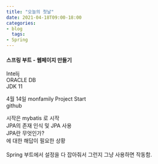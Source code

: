 ```yaml
---
title: "오늘의 첫날"
date: 2021-04-18T09:00-18:00
categories:
- blog 
  tags:
- Spring
---
```


<h4>스프링 부트 - 웹페이지 만들기</h4>

<p>
Intelij<br>
ORACLE DB <br>
JDK 11 <br>
</p>


4월 14일 monfamily Project Start<br>
<a src="https://github.com/spammy7147/monfamily.git">github</a>

시작은 mybatis 로 시작 <br>
JPA의 존재 인식 및 JPA 사용 <br>
JPA란 무엇인가? <br>
에 대한 해답이 필요한 상황 <br>
<br>
Spring 부트에서 설정을 
다 잡아줘서 그런지 그냥 사용하면 작동함. <br>

<br>

